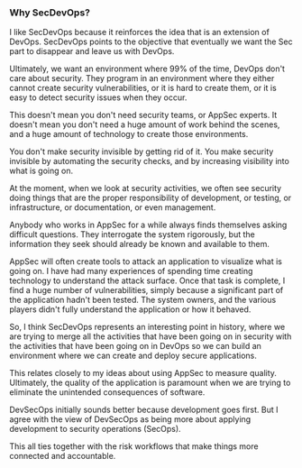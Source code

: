 ### Why SecDevOps?

I like SecDevOps because it reinforces the idea that is an extension of DevOps. SecDevOps points to the objective that eventually we want the Sec part to disappear and leave us with DevOps.

Ultimately, we want an environment where 99% of the time, DevOps don't care about security. They program in an environment where they either cannot create security vulnerabilities, or it is hard to create them, or it is easy to detect security issues when they occur. 

This doesn't mean you don't need security teams, or AppSec experts. It doesn't mean you don't need a huge amount of work behind the scenes, and a huge amount of technology to create those environments.

You don't make security invisible by getting rid of it. You make security invisible by automating the security checks, and by increasing visibility into what is going on.

At the moment, when we look at security activities, we often see security doing things that are the proper responsibility of development, or testing, or infrastructure, or documentation, or even management.

Anybody who works in AppSec for a while always finds themselves asking difficult questions. They interrogate the system rigorously, but the information they seek should already be known and available to them.

AppSec will often create tools to attack an application to visualize what is going on. I have had many experiences of spending time creating technology to understand the attack surface. Once that task is complete, I find a huge number of vulnerabilities, simply because a significant part of the application hadn't been tested.  The system owners, and the various players didn't fully understand the application or how it behaved. 

So, I think SecDevOps represents an interesting point in history, where we are trying to merge all the activities that have been going on in security with the activities that have been going on in DevOps so we can build an environment where we can create and deploy secure applications.
 
This relates closely to my ideas about using AppSec to measure quality. Ultimately, the quality of the application is paramount when we are trying to eliminate the unintended consequences of software. 

DevSecOps initially sounds better because development goes first. But I agree with the view of DevSecOps as being more about applying development to security operations (SecOps).

This all ties together with the risk workflows that make things more connected and accountable.
